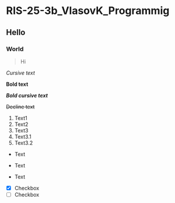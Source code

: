# RIS-25-3b_VlasovK_Programmig
## Hello
### World
>Hi

*Cursive text*

**Bold text**

***Bold cursive text***

~~Decline text~~

1. Text1
2. Text2
3. Text3
  1. Text3.1
  2. Text3.2

* Text
- Text
+ Text

  
- [x] Checkbox
- [ ] Checkbox
